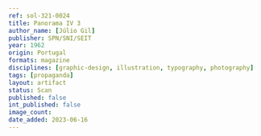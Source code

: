 ```yaml
---
ref: sol-321-0024
title: Panorama IV 3
author_name: [Júlio Gil]
publisher: SPN/SNI/SEIT
year: 1962
origin: Portugal
formats: magazine
disciplines: [graphic-design, illustration, typography, photography]
tags: [propaganda]
layout: artifact
status: Scan
published: false
int_published: false
image_count:
date_added: 2023-06-16
---
```

